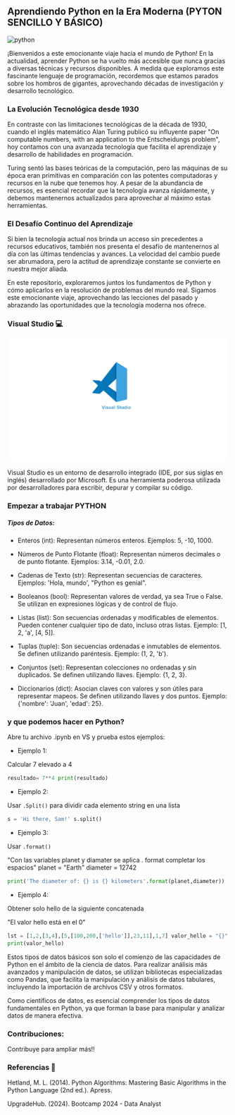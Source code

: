 ## Aprendiendo Python en la Era Moderna (PYTON SENCILLO Y BÁSICO)

![python](https://github.com/AleDV89/PYTHON_BASIC/blob/main/python.png)

¡Bienvenidos a este emocionante viaje hacia el mundo de Python! En la actualidad, aprender Python se ha vuelto más accesible que nunca gracias a diversas técnicas y recursos disponibles. A medida que exploramos este fascinante lenguaje de programación, recordemos que estamos parados sobre los hombros de gigantes, aprovechando décadas de investigación y desarrollo tecnológico.

### La Evolución Tecnológica desde 1930
En contraste con las limitaciones tecnológicas de la década de 1930, cuando el inglés matemático Alan Turing publicó su influyente paper "On computable numbers, with an application to the Entscheidungs problem", hoy contamos con una avanzada tecnología que facilita el aprendizaje y desarrollo de habilidades en programación.

Turing sentó las bases teóricas de la computación, pero las máquinas de su época eran primitivas en comparación con las potentes computadoras y recursos en la nube que tenemos hoy. A pesar de la abundancia de recursos, es esencial recordar que la tecnología avanza rápidamente, y debemos mantenernos actualizados para aprovechar al máximo estas herramientas.

 ### El Desafío Continuo del Aprendizaje

 Si bien la tecnología actual nos brinda un acceso sin precedentes a recursos educativos, también nos presenta el desafío de mantenernos al día con las últimas tendencias y avances. La velocidad del cambio puede ser abrumadora, pero la actitud de aprendizaje constante se convierte en nuestra mejor aliada.

En este repositorio, exploraremos juntos los fundamentos de Python y cómo aplicarlos en la resolución de problemas del mundo real. Sigamos este emocionante viaje, aprovechando las lecciones del pasado y abrazando las oportunidades que la tecnología moderna nos ofrece.


### Visual Studio 💻


![VS](https://github.com/AleDV89/PYTHON_BASIC/blob/main/Marketing%20(1).png)


Visual Studio es un entorno de desarrollo integrado (IDE, por sus siglas en inglés) desarrollado por Microsoft. Es una herramienta poderosa utilizada por desarrolladores para escribir, depurar y compilar su código.

### Empezar a trabajar PYTHON

##### Tipos de Datos:

* Enteros (int): Representan números enteros. Ejemplos: 5, -10, 1000.


* Números de Punto Flotante (float): Representan números decimales o de punto flotante. Ejemplos: 3.14, -0.01, 2.0.

* Cadenas de Texto (str): Representan secuencias de caracteres. Ejemplos: 'Hola, mundo', "Python es genial".

* Booleanos (bool): Representan valores de verdad, ya sea True o False. Se utilizan en expresiones lógicas y de control de flujo.

* Listas (list): Son secuencias ordenadas y modificables de elementos. Pueden contener cualquier tipo de dato, incluso otras listas. Ejemplo: [1, 2, 'a', [4, 5]].

* Tuplas (tuple): Son secuencias ordenadas e inmutables de elementos. Se definen utilizando paréntesis. Ejemplo: (1, 2, 'b').

* Conjuntos (set): Representan colecciones no ordenadas y sin duplicados. Se definen utilizando llaves. Ejemplo: {1, 2, 3}.

* Diccionarios (dict): Asocian claves con valores y son útiles para representar mapeos. Se definen utilizando llaves y dos puntos. Ejemplo: {'nombre': 'Juan', 'edad': 25}.

### y que podemos hacer en Python? 

Abre tu archivo .ipynb en VS y prueba estos ejemplos: 

* Ejemplo 1: 

Calcular 7 elevado a 4
```python
resultado= 7**4 print(resultado)
```
 * Ejemplo 2: 

Usar `.Split()` para dividir cada elemento string en una lista

```python
s = 'Hi there, Sam!' s.split()
```
* Ejemplo 3:

Usar `.format()`

"Con las variables planet y diamater se aplica . format completar los espacios" planet = "Earth" diameter = 12742 
```python
print('The diameter of: {} is {} kilometers'.format(planet,diameter))
```

* Ejemplo 4:

Obtener solo hello de la siguiente concatenada

"El valor hello está en el 0" 
```python
lst = [1,2,[3,4],[5,[100,200,['hello']],23,11],1,7] valor_hello = "{}".format(lst[3][1][2][0]) 
print(valor_hello)
```



Estos tipos de datos básicos son solo el comienzo de las capacidades de Python en el ámbito de la ciencia de datos. Para realizar análisis más avanzados y manipulación de datos, se utilizan bibliotecas especializadas como Pandas, que facilita la manipulación y análisis de datos tabulares, incluyendo la importación de archivos CSV y otros formatos.

Como científicos de datos, es esencial comprender los tipos de datos fundamentales en Python, ya que forman la base para manipular y analizar datos de manera efectiva.

### Contribuciones: 
Contribuye para ampliar más!!



### Referencias 📝

Hetland, M. L. (2014). Python Algorithms: Mastering Basic Algorithms in the Python Language (2nd ed.). Apress.

UpgradeHub. (2024). Bootcamp 2024 - Data Analyst
